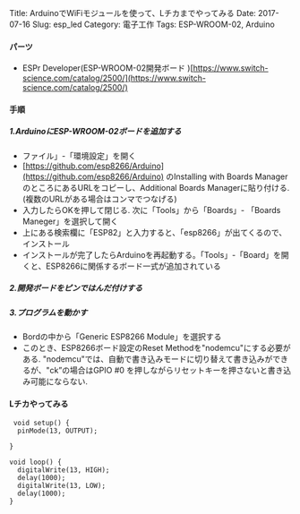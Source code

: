 Title: ArduinoでWiFiモジュールを使って、Lチカまでやってみる
Date: 2017-07-16
Slug: esp_led
Category: 電子工作
Tags: ESP-WROOM-02, Arduino

#### パーツ
* ESPr Developer(ESP-WROOM-02開発ボード )[https://www.switch-science.com/catalog/2500/](https://www.switch-science.com/catalog/2500/)

#### 手順

##### 1.ArduinoにESP-WROOM-02ボードを追加する
* ファイル」-「環境設定」を開く
* [https://github.com/esp8266/Arduino](https://github.com/esp8266/Arduino) のInstalling with Boards ManagerのところにあるURLをコピーし、Additional Boards Managerに貼り付ける. (複数のURLがある場合はコンマでつなげる)
* 入力したらOKを押して閉じる. 次に「Tools」から「Boards」- 「Boards Maneger」を選択して開く
* 上にある検索欄に「ESP82」と入力すると、「esp8266」が出てくるので、インストール
* インストールが完了したらArduinoを再起動する。「Tools」-「Board」を開くと、ESP8266に関係するボード一式が追加されている

##### 2.開発ボードをピンではんだ付けする


##### 3.プログラムを動かす
* Bordの中から「Generic ESP8266 Module」を選択する
* このとき、ESP8266ボード設定のReset Methodを"nodemcu"にする必要がある. "nodemcu"では、自動で書き込みモードに切り替えて書き込みができるが、"ck”の場合はGPIO #0 を押しながらリセットキーを押さないと書き込み可能にならない.

#### Lチカやってみる


```
 void setup() {
  pinMode(13, OUTPUT);

}

void loop() {
  digitalWrite(13, HIGH);
  delay(1000);
  digitalWrite(13, LOW);
  delay(1000);
}
```
